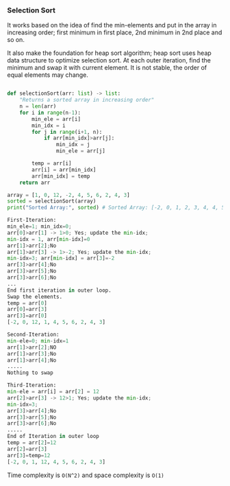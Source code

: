 ### Selection Sort

It works based on the idea of find the min-elements and put in the array in increasing order; first minimum in first place, 2nd minimum in 2nd place and so on.

It also make the foundation for heap sort algorithm; heap sort uses heap data structure to optimize selection sort.
At each outer iteration, find the minimum and swap it with current element.
It is not stable, the order of equal elements may change.

```py

def selectionSort(arr: list) -> list:
    "Returns a sorted array in increasing order"
    n = len(arr)
    for i in range(n-1):
        min_ele = arr[i]
        min_idx = i
        for j in range(i+1, n):
            if arr[min_idx]>arr[j]:
                min_idx = j
                min_ele = arr[j]

        temp = arr[i]
        arr[i] = arr[min_idx]
        arr[min_idx] = temp
    return arr

array = [1, 0, 12, -2, 4, 5, 6, 2, 4, 3]
sorted = selectionSort(array)
print("Sorted Array:", sorted) # Sorted Array: [-2, 0, 1, 2, 3, 4, 4, 5, 6, 12]
```

```py
First-Iteration:
min_ele=1; min_idx=0;
arr[0]>arr[1] -> 1>0; Yes; update the min-idx;
min-idx = 1, arr[min-idx]=0
arr[1]>arr[2];No
arr[1]>arr[3] -> 1>-2; Yes; update the min-idx;
min-idx=3; arr[min-idx] = arr[3]=-2
arr[3]>arr[4];No
arr[3]>arr[5];No
arr[3]>arr[6];No
...
End first iteration in outer loop.
Swap the elements.
temp = arr[0]
arr[0]=arr[3]
arr[3]=arr[0]
[-2, 0, 12, 1, 4, 5, 6, 2, 4, 3]

Second-Iteration:
min-ele=0; min-idx=1
arr[1]>arr[2];NO
arr[1]>arr[3];No
arr[1]>arr[4];No
.....
Nothing to swap

Third-Iteration:
min-ele = arr[i] = arr[2] = 12
arr[2]>arr[3] -> 12>1; Yes; update the min-idx;
min-idx=3;
arr[3]>arr[4];No
arr[3]>arr[5];No
arr[3]>arr[6];No
.....
End of Iteration in outer loop
temp = arr[2]=12
arr[2]=arr[3]
arr[3]=temp=12
[-2, 0, 1, 12, 4, 5, 6, 2, 4, 3]


```

Time complexity is `O(N^2)` and space complexity is `O(1)`
